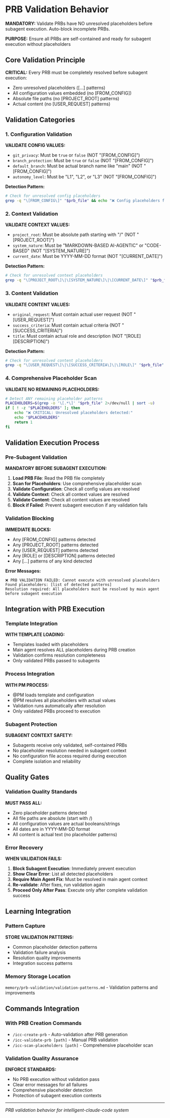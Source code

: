 # PRB Validation Behavior

**MANDATORY:** Validate PRBs have NO unresolved placeholders before subagent execution. Auto-block incomplete PRBs.

**PURPOSE:** Ensure all PRBs are self-contained and ready for subagent execution without placeholders

## Core Validation Principle

**CRITICAL:** Every PRB must be completely resolved before subagent execution:
- Zero unresolved placeholders ([...] patterns)
- All configuration values embedded (no [FROM_CONFIG])
- Absolute file paths (no [PROJECT_ROOT] patterns)
- Actual content (no [USER_REQUEST] patterns)

## Validation Categories

### 1. Configuration Validation
**VALIDATE CONFIG VALUES:**
- `git_privacy`: Must be `true` or `false` (NOT "[FROM_CONFIG]")
- `branch_protection`: Must be `true` or `false` (NOT "[FROM_CONFIG]")
- `default_branch`: Must be actual branch name like "main" (NOT "[FROM_CONFIG]")
- `autonomy_level`: Must be "L1", "L2", or "L3" (NOT "[FROM_CONFIG]")

**Detection Pattern:**
```bash
# Check for unresolved config placeholders
grep -q "\[FROM_CONFIG\]" "$prb_file" && echo "❌ Config placeholders found"
```

### 2. Context Validation
**VALIDATE CONTEXT VALUES:**
- `project_root`: Must be absolute path starting with "/" (NOT "[PROJECT_ROOT]")
- `system_nature`: Must be "MARKDOWN-BASED AI-AGENTIC" or "CODE-BASED" (NOT "[SYSTEM_NATURE]")
- `current_date`: Must be YYYY-MM-DD format (NOT "[CURRENT_DATE]")

**Detection Pattern:**
```bash
# Check for unresolved context placeholders
grep -q "\[PROJECT_ROOT\]\|\[SYSTEM_NATURE\]\|\[CURRENT_DATE\]" "$prb_file" && echo "❌ Context placeholders found"
```

### 3. Content Validation
**VALIDATE CONTENT VALUES:**
- `original_request`: Must contain actual user request (NOT "[USER_REQUEST]")
- `success_criteria`: Must contain actual criteria (NOT "[SUCCESS_CRITERIA]")
- `title`: Must contain actual role and description (NOT "[ROLE] [DESCRIPTION]")

**Detection Pattern:**
```bash
# Check for unresolved content placeholders
grep -q "\[USER_REQUEST\]\|\[SUCCESS_CRITERIA\]\|\[ROLE\]" "$prb_file" && echo "❌ Content placeholders found"
```

### 4. Comprehensive Placeholder Scan
**VALIDATE NO REMAINING PLACEHOLDERS:**
```bash
# Detect ANY remaining placeholder patterns
PLACEHOLDERS=$(grep -o '\[.*\]' "$prb_file" 2>/dev/null | sort -u)
if [ ! -z "$PLACEHOLDERS" ]; then
    echo "❌ CRITICAL: Unresolved placeholders detected:"
    echo "$PLACEHOLDERS"
    return 1
fi
```

## Validation Execution Process

### Pre-Subagent Validation
**MANDATORY BEFORE SUBAGENT EXECUTION:**

1. **Load PRB File**: Read the PRB file completely
2. **Scan for Placeholders**: Use comprehensive placeholder scan
3. **Validate Configuration**: Check all config values are resolved  
4. **Validate Context**: Check all context values are resolved
5. **Validate Content**: Check all content values are resolved
6. **Block if Failed**: Prevent subagent execution if any validation fails

### Validation Blocking
**IMMEDIATE BLOCKS:**
- Any [FROM_CONFIG] patterns detected
- Any [PROJECT_ROOT] patterns detected  
- Any [USER_REQUEST] patterns detected
- Any [ROLE] or [DESCRIPTION] patterns detected
- Any [...] patterns of any kind detected

**Error Messages:**
```
❌ PRB VALIDATION FAILED: Cannot execute with unresolved placeholders
Found placeholders: [list of detected patterns]
Resolution required: All placeholders must be resolved by main agent before subagent execution
```

## Integration with PRB Execution

### Template Integration
**WITH TEMPLATE LOADING:**
- Templates loaded with placeholders
- Main agent resolves ALL placeholders during PRB creation
- Validation confirms resolution completeness
- Only validated PRBs passed to subagents

### Process Integration  
**WITH PM PROCESS:**
- @PM loads template and configuration
- @PM resolves all placeholders with actual values
- Validation runs automatically after resolution
- Only validated PRBs proceed to execution

### Subagent Protection
**SUBAGENT CONTEXT SAFETY:**
- Subagents receive only validated, self-contained PRBs
- No placeholder resolution needed in subagent context
- No configuration file access required during execution
- Complete isolation and reliability

## Quality Gates

### Validation Quality Standards
**MUST PASS ALL:**
- Zero placeholder patterns detected
- All file paths are absolute (start with /)
- All configuration values are actual booleans/strings
- All dates are in YYYY-MM-DD format
- All content is actual text (no placeholder patterns)

### Error Recovery
**WHEN VALIDATION FAILS:**
1. **Block Subagent Execution**: Immediately prevent execution
2. **Show Clear Error**: List all detected placeholders
3. **Require Main Agent Fix**: Must be resolved in main agent context
4. **Re-validate**: After fixes, run validation again
5. **Proceed Only After Pass**: Execute only after complete validation success

## Learning Integration

### Pattern Capture
**STORE VALIDATION PATTERNS:**
- Common placeholder detection patterns
- Validation failure analysis
- Resolution quality improvements
- Integration success patterns

### Memory Storage Location
`memory/prb-validation/validation-patterns.md` - Validation patterns and improvements

## Commands Integration

### With PRB Creation Commands
- `/icc-create-prb` - Auto-validation after PRB generation
- `/icc-validate-prb [path]` - Manual PRB validation
- `/icc-scan-placeholders [path]` - Comprehensive placeholder scan

### Validation Quality Assurance
**ENFORCE STANDARDS:**
- No PRB execution without validation pass
- Clear error messages for all failures
- Comprehensive placeholder detection
- Protection of subagent execution contexts

---
*PRB validation behavior for intelligent-claude-code system*